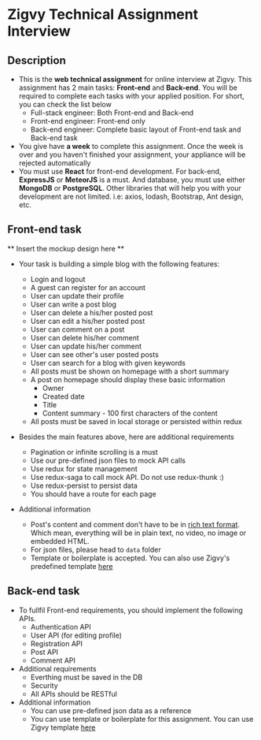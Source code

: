 # Zigvy Technical Assignment Interview

## Description
- This is the **web technical assignment** for online interview at Zigvy. This assignment has 2 main tasks: **Front-end** and **Back-end**. You will be required to complete each tasks with your applied position. For short, you can check the list below
  - Full-stack engineer: Both Front-end and Back-end
  - Front-end engineer: Front-end only
  - Back-end engineer: Complete basic layout of Front-end task and Back-end task
- You give have **a week** to complete this assignment. Once the week is over and you haven't finished your assignment, your appliance will be rejected automatically
- You must use **React** for front-end development. For back-end, **ExpressJS** or **MeteorJS** is a must. And database, you must use either **MongoDB** or **PostgreSQL**. Other libraries that will help you with your development are not limited. i.e: axios, lodash, Bootstrap, Ant design, etc.

## Front-end task
** Insert the mockup design here **

- Your task is building a simple blog with the following features:
  - Login and logout
  - A guest can register for an account
  - User can update their profile
  - User can write a post blog
  - User can delete a his/her posted post
  - User can edit a his/her posted post
  - User can comment on a post
  - User can delete his/her comment
  - User can update his/her comment
  - User can see other's user posted posts
  - User can search for a blog with given keywords
  - All posts must be shown on homepage with a short summary
  - A post on homepage should display these basic information
    - Owner
    - Created date
    - Title
    - Content summary - 100 first characters of the content
  - All posts must be saved in local storage or persisted within redux

- Besides the main features above, here are additional requirements
  - Pagination or infinite scrolling is a must
  - Use our pre-defined json files to mock API calls
  - Use redux for state management
  - Use redux-saga to call mock API. Do not use redux-thunk :)
  - Use redux-persist to persist data
  - You should have a route for each page

- Additional information
  - Post's content and comment don't have to be in [rich text format](https://en.wikipedia.org/wiki/Rich_Text_Format). Which mean, everything will be in plain text, no video, no image or embedded HTML.
  - For json files, please head to `data` folder
  - Template or boilerplate is accepted. You can also use Zigvy's predefined template [here](#)
  
  
## Back-end task
- To fullfil Front-end requirements, you should implement the following APIs.
  - Authentication API
  - User API (for editing profile)
  - Registration API
  - Post API
  - Comment API
- Additional requirements
  - Everthing must be saved in the DB
  - Security
  - All APIs should be RESTful
- Additional information
  - You can use pre-defined json data as a reference
  - You can use template or boilerplate for this assignment. You can use Zigvy template [here]()